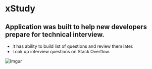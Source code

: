 # xStudy

## Application was built to help new developers prepare for technical interview.

- It has ability to build list of questions and review them later.
- Look up interview questions on Stack Overflow.

![Imgur](http://i.imgur.com/ZrSzefr.png)